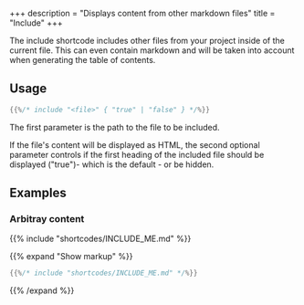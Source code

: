 +++
description = "Displays content from other markdown files"
title = "Include"
+++

The include shortcode includes other files from your project inside of the current file. This can even contain markdown and will be taken into account when generating the table of contents.

## Usage

````go
{{%/* include "<file>" { "true" | "false" } */%}}
````

The first parameter is the path to the file to be included.

If the file's content will be displayed as HTML, the second optional parameter controls if the first heading of the included file should be displayed ("true")- which is the default - or be hidden.

## Examples

### Arbitray content

{{% include "shortcodes/INCLUDE_ME.md" %}}

{{% expand "Show markup" %}}
````go
{{%/* include "shortcodes/INCLUDE_ME.md" */%}}
````
{{% /expand %}}

